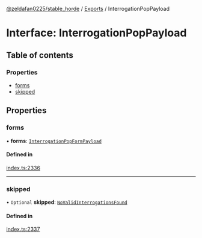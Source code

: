 [@zeldafan0225/stable_horde](../README.md) / [Exports](../modules.md) / InterrogationPopPayload

# Interface: InterrogationPopPayload

## Table of contents

### Properties

- [forms](InterrogationPopPayload.md#forms)
- [skipped](InterrogationPopPayload.md#skipped)

## Properties

### forms

• **forms**: [`InterrogationPopFormPayload`](InterrogationPopFormPayload.md)

#### Defined in

[index.ts:2336](https://github.com/ZeldaFan0225/stable_horde/blob/da4b9dc/index.ts#L2336)

___

### skipped

• `Optional` **skipped**: [`NoValidInterrogationsFound`](NoValidInterrogationsFound.md)

#### Defined in

[index.ts:2337](https://github.com/ZeldaFan0225/stable_horde/blob/da4b9dc/index.ts#L2337)
